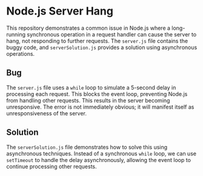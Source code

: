 # Node.js Server Hang
This repository demonstrates a common issue in Node.js where a long-running synchronous operation in a request handler can cause the server to hang, not responding to further requests.  The `server.js` file contains the buggy code, and `serverSolution.js` provides a solution using asynchronous operations.

## Bug
The `server.js` file uses a `while` loop to simulate a 5-second delay in processing each request. This blocks the event loop, preventing Node.js from handling other requests.  This results in the server becoming unresponsive.  The error is not immediately obvious; it will manifest itself as unresponsiveness of the server.

## Solution
The `serverSolution.js` file demonstrates how to solve this using asynchronous techniques. Instead of a synchronous `while` loop, we can use `setTimeout` to handle the delay asynchronously, allowing the event loop to continue processing other requests.